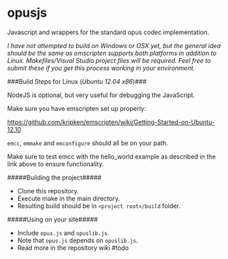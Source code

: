 opusjs
======

Javascript and wrappers for the standard opus codec implementation.

*I have not attempted to build on Windows or OSX yet, but the general idea should be the same as emscripten supports both platforms in addition to Linux. Makefiles/Visual Studio project files will be required. Feel free to submit these if you get this process working in your environment.*

###Build Steps for Linux (*Ubuntu 12.04 x86*)###

NodeJS is optional, but very useful for debugging the JavaScript.

Make sure you have emscripten set up properly:

https://github.com/kripken/emscripten/wiki/Getting-Started-on-Ubuntu-12.10

```emcc```, ```emmake``` and ```emconfigure``` should all be on your path.

Make sure to test emcc with the hello_world example as described in the link above to ensure functionality. 

#####Building the project#####
- Clone this repository.
- Execute make in the main directory.
- Resulting build should be in ```<project root>/build``` folder.

#####Using on your site#####
- Include ```opus.js``` and ```opuslib.js```.
- Note that ```opus.js``` depends on ```opuslib.js```.
- Read more in the repository wiki #todo
